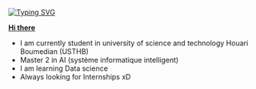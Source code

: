 [![Typing SVG](https://readme-typing-svg.herokuapp.com?lines=Welcome+To+My+Github+Profile)](https://git.io/typing-svg)

**[Hi there](https://github.com/ARMH2612)**

- I am currently student in university of science and technology Houari Boumedian (USTHB)
- Master 2 in AI (système informatique intelligent)
- I am learning Data science
- Always looking for Internships xD
